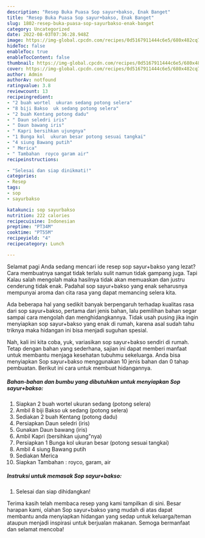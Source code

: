 ```yaml
---
description: "Resep Buka Puasa Sop sayur+bakso, Enak Banget"
title: "Resep Buka Puasa Sop sayur+bakso, Enak Banget"
slug: 1802-resep-buka-puasa-sop-sayurbakso-enak-banget
category: Uncategorized
date: 2022-08-03T07:36:28.948Z
image: https://img-global.cpcdn.com/recipes/0d5167911444c6e5/680x482cq70/sop-sayurbakso-foto-resep-utama.jpg
hideToc: false
enableToc: true
enableTocContent: false
thumbnail: https://img-global.cpcdn.com/recipes/0d5167911444c6e5/680x482cq70/sop-sayurbakso-foto-resep-utama.jpg
cover: https://img-global.cpcdn.com/recipes/0d5167911444c6e5/680x482cq70/sop-sayurbakso-foto-resep-utama.jpg
author: Admin
authorAv: notfound
ratingvalue: 3.8
reviewcount: 13
recipeingredient:
- "2 buah wortel  ukuran sedang potong selera"
- "8 biji Bakso  uk sedang potong selera"
- "2 buah Kentang potong dadu"
- " Daun seledri iris"
- " Daun bawang iris"
- " Kapri bersihkan ujungnya"
- "1 Bunga kol  ukuran besar potong sesuai tangkai"
- "4 siung Bawang putih"
- " Merica"
- " Tambahan  royco garam air"
recipeinstructions:

- "Selesai dan siap dinikmati!"
categories:
- Resep
tags:
- sop
- sayurbakso

katakunci: sop sayurbakso 
nutrition: 222 calories
recipecuisine: Indonesian
preptime: "PT34M"
cooktime: "PT55M"
recipeyield: "4"
recipecategory: Lunch

---
```



Selamat pagi Anda sedang mencari ide resep sop sayur+bakso yang lezat? Cara membuatnya sangat tidak terlalu sulit namun tidak gampang juga. Tapi Kalau salah mengolah maka hasilnya tidak akan memuaskan dan justru cenderung tidak enak. Padahal sop sayur+bakso yang enak seharusnya mempunyai aroma dan cita rasa yang dapat memancing selera kita.




Ada beberapa hal yang sedikit banyak berpengaruh terhadap kualitas rasa dari sop sayur+bakso, pertama dari jenis bahan, lalu pemilihan bahan segar sampai cara mengolah dan menghidangkannya. Tidak usah pusing jika ingin menyiapkan sop sayur+bakso yang enak di rumah, karena asal sudah tahu triknya maka hidangan ini bisa menjadi suguhan spesial.


Nah, kali ini kita coba, yuk, variasikan sop sayur+bakso sendiri di rumah. Tetap dengan bahan yang sederhana, sajian ini dapat memberi manfaat untuk membantu menjaga kesehatan tubuhmu sekeluarga. Anda bisa menyiapkan Sop sayur+bakso menggunakan 10 jenis bahan dan 0 tahap pembuatan. Berikut ini cara untuk membuat hidangannya.

<!--inarticleads1-->

##### Bahan-bahan dan bumbu yang dibutuhkan untuk menyiapkan Sop sayur+bakso:

1. Siapkan 2 buah wortel  ukuran sedang (potong selera)
1. Ambil 8 biji Bakso  uk sedang (potong selera)
1. Sediakan 2 buah Kentang (potong dadu)
1. Persiapkan  Daun seledri (iris)
1. Gunakan  Daun bawang (iris)
1. Ambil  Kapri (bersihkan ujung&#34;nya)
1. Persiapkan 1 Bunga kol  ukuran besar (potong sesuai tangkai)
1. Ambil 4 siung Bawang putih
1. Sediakan  Merica
1. Siapkan  Tambahan : royco, garam, air




<!--inarticleads2-->

##### Instruksi untuk memasak Sop sayur+bakso:


1. Selesai dan siap dihidangkan!



Terima kasih telah membaca resep yang kami tampilkan di sini. Besar harapan kami, olahan Sop sayur+bakso yang mudah di atas dapat membantu anda menyiapkan hidangan yang sedap untuk keluarga/teman ataupun menjadi inspirasi untuk berjualan makanan. Semoga bermanfaat dan selamat mencoba!

